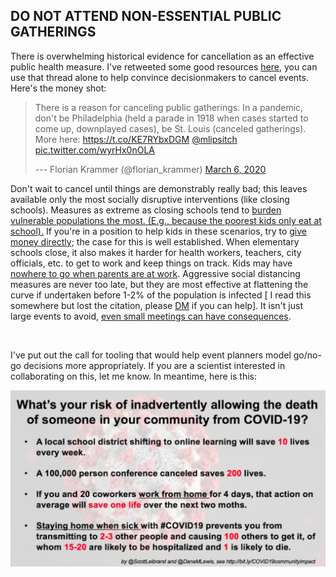 ## DO NOT ATTEND NON-ESSENTIAL PUBLIC GATHERINGS

There is overwhelming historical evidence for cancellation as an effective public health measure. I've retweeted some good resources
[here](https://twitter.com/joshmich/status/1235906489921007616), you can use that thread alone to help convince decisionmakers to cancel events.
Here's the money shot:

> There is a reason for canceling public gatherings. In a pandemic,
> don't be Philadelphia (held a parade in 1918 when cases started to
> come up, downplayed cases), be St. Louis (canceled gatherings). More
> here: <https://t.co/KE7RYbxDGM>
> [\@mlipsitch](https://twitter.com/mlipsitch?ref_src=twsrc%5Etfw)
> [pic.twitter.com/wyrHx0nOLA](https://t.co/wyrHx0nOLA)
>
> --- Florian Krammer (\@florian\_krammer) [March 6,
> 2020](https://twitter.com/florian_krammer/status/1235761684431724550?ref_src=twsrc%5Etfw)

Don't wait to cancel until things are demonstrably really bad; this leaves available only the most socially disruptive interventions (like closing schools). Measures as extreme as closing schools tend to [burden vulnerable populations the most. (E.g., because the poorest kids only
eat at school).](https://twitter.com/AWhitTwit/status/1236010269605687296) If you're in a position to help kids in these scenarios, try to [give money directly](https://twitter.com/ClintSmithIII/status/1237004025331167233); the case for this is well established. When elementary schools close, it also makes it harder for health workers, teachers, city officials, etc. to get to work and keep things on track. Kids may have [nowhere to go
when parents are at work](https://twitter.com/AWhitTwit/status/1236010269605687296). Aggressive social distancing measures are never too late, but they are most effective at flattening the curve if undertaken before 1-2% of the population is infected \[ I read this somewhere but lost the citation, please [DM](https://twitter.com/figgyjam) if you can help\]. It isn't just large events to avoid, [even small meetings can have
consequences](https://www.bloomberg.com/news/articles/2020-03-06/biogen-employees-test-positive-for-covid-19-after-boston-meeting?utm_medium=social&utm_campaign=socialflow-organic&utm_source=twitter&cmpid=socialflow-twitter-business&utm_content=business).

 

I've put out the call for tooling that would help event planners model go/no-go decisions more appropriately. If you are a scientist interested in collaborating on this, let me know. In meantime, here is this:

![](images/en/risk-of-allowing-death.png)
